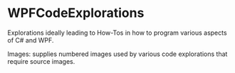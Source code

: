 # WPFCodeExplorations
Explorations ideally leading to How-Tos in how to program various aspects of C# and WPF.

Images: supplies numbered images used by various code explorations that require source images.
